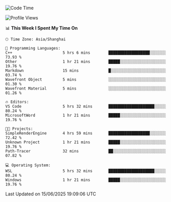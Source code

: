 <!--START_SECTION:waka-->
![Code Time](http://img.shields.io/badge/Code%20Time-2%2C988%20hrs%202%20mins-blue)

![Profile Views](http://img.shields.io/badge/Profile%20Views-0-blue)

📊 **This Week I Spent My Time On** 

```text
🕑︎ Time Zone: Asia/Shanghai

💬 Programming Languages: 
C++                      5 hrs 6 mins        ██████████████████░░░░░░░   73.93 % 
Other                    1 hr 21 mins        █████░░░░░░░░░░░░░░░░░░░░   19.76 % 
Markdown                 15 mins             █░░░░░░░░░░░░░░░░░░░░░░░░   03.74 % 
Wavefront Object         5 mins              ░░░░░░░░░░░░░░░░░░░░░░░░░   01.30 % 
Wavefront Material       5 mins              ░░░░░░░░░░░░░░░░░░░░░░░░░   01.26 % 

🔥 Editors: 
VS Code                  5 hrs 32 mins       ████████████████████░░░░░   80.24 % 
MicrosoftWord            1 hr 21 mins        █████░░░░░░░░░░░░░░░░░░░░   19.76 % 

🐱‍💻 Projects: 
SimpleRenderEngine       4 hrs 59 mins       ██████████████████░░░░░░░   72.42 % 
Unknown Project          1 hr 21 mins        █████░░░░░░░░░░░░░░░░░░░░   19.76 % 
Path-Tracer              32 mins             ██░░░░░░░░░░░░░░░░░░░░░░░   07.82 % 

💻 Operating System: 
WSL                      5 hrs 32 mins       ████████████████████░░░░░   80.24 % 
Windows                  1 hr 21 mins        █████░░░░░░░░░░░░░░░░░░░░   19.76 % 
```


 Last Updated on 15/06/2025 19:09:06 UTC
<!--END_SECTION:waka-->